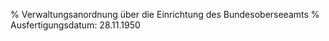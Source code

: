 % Verwaltungsanordnung über die Einrichtung des Bundesoberseeamts
% Ausfertigungsdatum: 28.11.1950
 